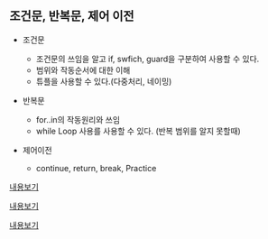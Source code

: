 ## 조건문, 반복문, 제어 이전 

- 조건문
 
  - 조건문의 쓰임을 알고  if, swfich, guard을 구분하여 사용할 수 있다.
  - 범위와 작동순서에 대한 이해
  - 튜플을 사용할 수 있다.(다중처리, 네이밍) 

- 반복문

  - for..in의 작동원리와 쓰임
  - while Loop 사용를 사용할 수 있다. (반복 범위를 알지 못할때)

- 제어이전
  
  - continue, return, break, Practice

[내용보기](https://github.com/Qussk/Swift-5/blob/master/swiftBasice-4.md)

[내용보기](https://github.com/Qussk/Swift-5/blob/master/swiftBasice-5.md)

[내용보기](https://github.com/Qussk/Swift-5/blob/master/swiftBasice-6.md)
